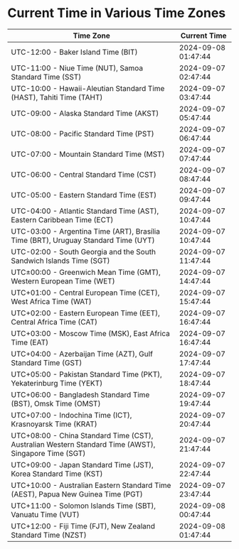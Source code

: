 # Current Time in Various Time Zones

| Time Zone | Current Time |
|-----------|--------------|
| UTC-12:00 - Baker Island Time (BIT) | 2024-09-08 01:47:44 |
| UTC-11:00 - Niue Time (NUT), Samoa Standard Time (SST) | 2024-09-07 02:47:44 |
| UTC-10:00 - Hawaii-Aleutian Standard Time (HAST), Tahiti Time (TAHT) | 2024-09-07 03:47:44 |
| UTC-09:00 - Alaska Standard Time (AKST) | 2024-09-07 05:47:44 |
| UTC-08:00 - Pacific Standard Time (PST) | 2024-09-07 06:47:44 |
| UTC-07:00 - Mountain Standard Time (MST) | 2024-09-07 07:47:44 |
| UTC-06:00 - Central Standard Time (CST) | 2024-09-07 08:47:44 |
| UTC-05:00 - Eastern Standard Time (EST) | 2024-09-07 09:47:44 |
| UTC-04:00 - Atlantic Standard Time (AST), Eastern Caribbean Time (ECT) | 2024-09-07 10:47:44 |
| UTC-03:00 - Argentina Time (ART), Brasília Time (BRT), Uruguay Standard Time (UYT) | 2024-09-07 10:47:44 |
| UTC-02:00 - South Georgia and the South Sandwich Islands Time (SGT) | 2024-09-07 11:47:44 |
| UTC±00:00 - Greenwich Mean Time (GMT), Western European Time (WET) | 2024-09-07 14:47:44 |
| UTC+01:00 - Central European Time (CET), West Africa Time (WAT) | 2024-09-07 15:47:44 |
| UTC+02:00 - Eastern European Time (EET), Central Africa Time (CAT) | 2024-09-07 16:47:44 |
| UTC+03:00 - Moscow Time (MSK), East Africa Time (EAT) | 2024-09-07 16:47:44 |
| UTC+04:00 - Azerbaijan Time (AZT), Gulf Standard Time (GST) | 2024-09-07 17:47:44 |
| UTC+05:00 - Pakistan Standard Time (PKT), Yekaterinburg Time (YEKT) | 2024-09-07 18:47:44 |
| UTC+06:00 - Bangladesh Standard Time (BST), Omsk Time (OMST) | 2024-09-07 19:47:44 |
| UTC+07:00 - Indochina Time (ICT), Krasnoyarsk Time (KRAT) | 2024-09-07 20:47:44 |
| UTC+08:00 - China Standard Time (CST), Australian Western Standard Time (AWST), Singapore Time (SGT) | 2024-09-07 21:47:44 |
| UTC+09:00 - Japan Standard Time (JST), Korea Standard Time (KST) | 2024-09-07 22:47:44 |
| UTC+10:00 - Australian Eastern Standard Time (AEST), Papua New Guinea Time (PGT) | 2024-09-07 23:47:44 |
| UTC+11:00 - Solomon Islands Time (SBT), Vanuatu Time (VUT) | 2024-09-08 00:47:44 |
| UTC+12:00 - Fiji Time (FJT), New Zealand Standard Time (NZST) | 2024-09-08 01:47:44 |
